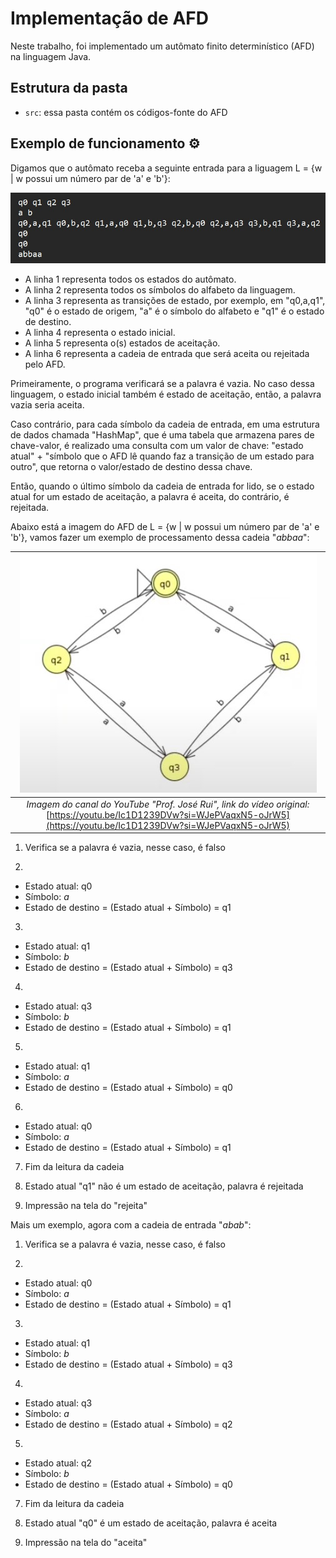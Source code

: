 # Implementação de AFD

Neste trabalho, foi implementado um autômato finito determinístico (AFD) na linguagem Java.

## Estrutura da pasta

- `src`: essa pasta contém os códigos-fonte do AFD

## Exemplo de funcionamento ⚙️

Digamos que o autômato receba a seguinte entrada para a liguagem L = {w | w possui um número par de 'a' e 'b'}:

 ![Entrada do usuário](src/entrada.jpg)

* A linha 1 representa todos os estados do autômato.
* A linha 2 representa todos os símbolos do alfabeto da linguagem.
* A linha 3 representa as transições de estado, por exemplo, em "q0,a,q1", "q0" é o estado de origem, "a" é o símbolo do alfabeto e "q1" é o estado de destino.
* A linha 4 representa o estado inicial.
* A linha 5 representa o(s) estados de aceitação.
* A linha 6 representa a cadeia de entrada que será aceita ou rejeitada pelo AFD.


Primeiramente, o programa verificará se a palavra é vazia. No caso dessa linguagem, o estado inicial também é estado de aceitação, então, a palavra vazia seria aceita.

Caso contrário, para cada símbolo da cadeia de entrada, em uma estrutura de dados chamada "HashMap", que é uma tabela que armazena pares de chave-valor, é realizado uma consulta com um valor de chave: "estado atual" + "símbolo que o AFD lê quando faz a transição de um estado para outro", que retorna o valor/estado de destino dessa chave.

Então, quando o último símbolo da cadeia de entrada for lido, se o estado atual for um estado de aceitação, a palavra é aceita, do contrário, é rejeitada.


Abaixo está a imagem do AFD de L = {w | w possui um número par de 'a' e 'b'}, vamos fazer um exemplo de processamento dessa cadeia "*abbaa*":

| ![Autômato finito determinístico da linguagem L](src/automato.jpg) |
|:--:|
| *Imagem do canal do YouTube "Prof. José Rui", link do vídeo original:* [https://youtu.be/Ic1D1239DVw?si=WJePVaqxN5-oJrW5](https://youtu.be/Ic1D1239DVw?si=WJePVaqxN5-oJrW5) |


1) Verifica se a palavra é vazia, nesse caso, é falso

2)
  - Estado atual: q0
  - Símbolo: *a*
  - Estado de destino = (Estado atual + Símbolo) = q1

3) 
  - Estado atual: q1
  - Símbolo: *b*
  - Estado de destino = (Estado atual + Símbolo) = q3

4) 
  - Estado atual: q3
  - Símbolo: *b*
  - Estado de destino = (Estado atual + Símbolo) = q1

5)
  - Estado atual: q1
  - Símbolo: *a*
  - Estado de destino = (Estado atual + Símbolo) = q0

6) 
  - Estado atual: q0
  - Símbolo: *a*
  - Estado de destino = (Estado atual + Símbolo) = q1

7) Fim da leitura da cadeia

8) Estado atual "q1" não é um estado de aceitação, palavra é rejeitada

9) Impressão na tela do "rejeita"


Mais um exemplo, agora com a cadeia de entrada "*abab*":

1) Verifica se a palavra é vazia, nesse caso, é falso

2) 
  - Estado atual: q0
  - Símbolo: *a*
  - Estado de destino = (Estado atual + Símbolo) = q1

3)
  - Estado atual: q1
  - Símbolo: *b*
  - Estado de destino = (Estado atual + Símbolo) = q3

4) 
  - Estado atual: q3
  - Símbolo: *a*
  - Estado de destino = (Estado atual + Símbolo) = q2

5) 
  - Estado atual: q2
  - Símbolo: *b*
  - Estado de destino = (Estado atual + Símbolo) = q0

7) Fim da leitura da cadeia

8) Estado atual "q0" é um estado de aceitação, palavra é aceita

9) Impressão na tela do "aceita"

